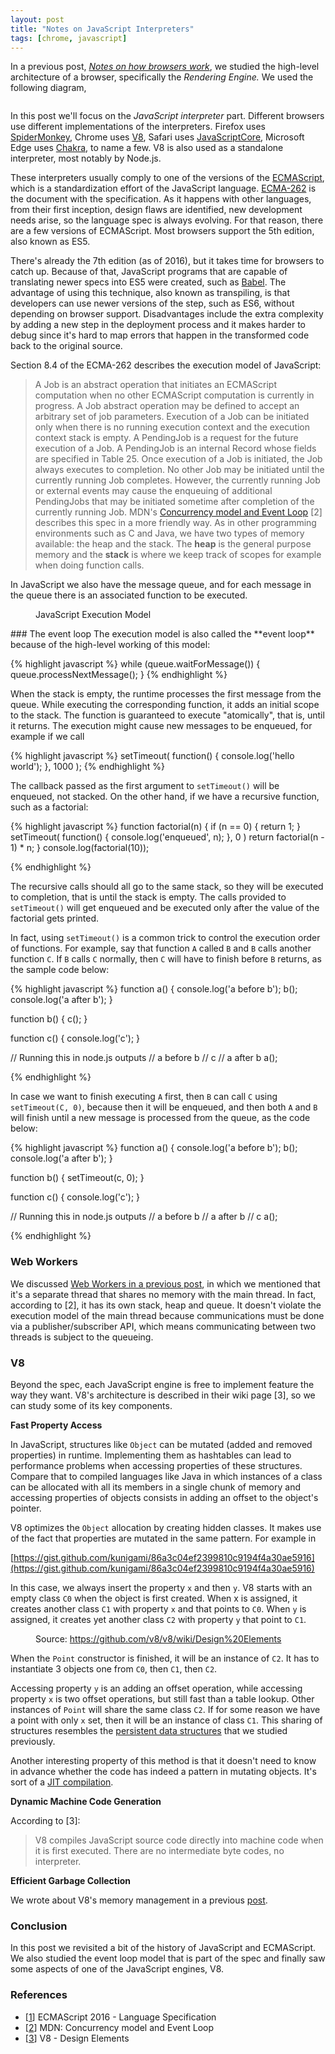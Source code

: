 ```yaml
---
layout: post
title: "Notes on JavaScript Interpreters"
tags: [chrome, javascript]
---
```


In a previous post, <a href="{{site.url}}/blog/2015/10/09/notes-on-how-browsers-work.html">*Notes on how browsers work*</a>, we studied the high-level architecture of a browser, specifically the *Rendering Engine.* We used the following diagram,

<figure class="center_children">
    <img src="{{site.url}}/resources/blog/2017-06-01-notes-on-javascript-interpreters/3333_09_layers.png" alt="" />
</figure>

In this post we'll focus on the *JavaScript interpreter* part. Different browsers use different implementations of the interpreters. Firefox uses [SpiderMonkey](https://developer.mozilla.org/en-US/docs/Mozilla/Projects/SpiderMonkey), Chrome uses [V8](https://github.com/v8/v8/wiki), Safari uses [JavaScriptCore](https://trac.webkit.org/wiki/JavaScriptCore), Microsoft Edge uses [Chakra](https://github.com/Microsoft/ChakraCore), to name a few. V8 is also used as a standalone interpreter, most notably by Node.js.

These interpreters usually comply to one of the versions of the [ECMAScript](https://en.wikipedia.org/wiki/ECMAScript), which is a standardization effort of the JavaScript language. [ECMA-262](https://www.ecma-international.org/publications/files/ECMA-ST/Ecma-262.pdf) is the document with the specification. As it happens with other languages, from their first inception, design flaws are identified, new development needs arise, so the language spec is always evolving. For that reason, there are a few versions of ECMAScript. Most browsers support the 5th edition, also known as ES5.

There's already the 7th edition (as of 2016), but it takes time for browsers to catch up. Because of that, JavaScript programs that are capable of translating newer specs into ES5 were created, such as [Babel](https://babeljs.io/). The advantage of using this technique, also known as transpiling, is that developers can use newer versions of the step, such as ES6, without depending on browser support. Disadvantages include the extra complexity by adding a new step in the deployment process and it makes harder to debug since it's hard to map errors that happen in the transformed code back to the original source.

Section 8.4 of the ECMA-262 describes the execution model of JavaScript:
> A Job is an abstract operation that initiates an ECMAScript computation when no other ECMAScript computation is currently in progress. A Job abstract operation may be defined to accept an arbitrary set of job parameters.
> Execution of a Job can be initiated only when there is no running execution context and the execution context stack is empty. A PendingJob is a request for the future execution of a Job. A PendingJob is an internal Record whose fields are specified in Table 25. Once execution of a Job is initiated, the Job always executes to completion. No other Job may be initiated until the currently running Job completes. However, the currently running Job or external events may cause the enqueuing of additional PendingJobs that may be initiated sometime after completion of the currently running Job.
MDN's [Concurrency model and Event Loop](https://developer.mozilla.org/en-US/docs/Web/JavaScript/EventLoop) [2] describes this spec in a more friendly way. As in other programming environments such as C and Java, we have two types of memory available: the heap and the stack. The **heap** is the general purpose memory and the **stack** is where we keep track of scopes for example when doing function calls.

In JavaScript we also have the message queue, and for each message in the queue there is an associated function to be executed.

<figure class="center_children">
    <img src="{{site.url}}/resources/blog/2017-06-01-notes-on-javascript-interpreters/2017_06_execution-model-cropped.png" alt="" />
    <figcaption> JavaScript Execution Model</figcaption>
</figure>
### The event loop
The execution model is also called the **event loop** because of the high-level working of this model:

{% highlight javascript %}
while (queue.waitForMessage()) {
  queue.processNextMessage();
}
{% endhighlight %}

When the stack is empty, the runtime processes the first message from the queue. While executing the corresponding function, it adds an initial scope to the stack. The function is guaranteed to execute "atomically", that is, until it returns. The execution might cause new messages to be enqueued, for example if we call

{% highlight javascript %}
setTimeout(
  function() {
    console.log('hello world');
  },
  1000
);
{% endhighlight %}

The callback passed as the first argument to `setTimeout()` will be enqueued, not stacked. On the other hand, if we have a recursive function, such as a factorial:

{% highlight javascript %}
function factorial(n) {
  if (n == 0) {
    return 1;
  }
  setTimeout(
    function() {
      console.log('enqueued', n);
    },
    0
  )
  return factorial(n - 1) * n;
}
console.log(factorial(10));

{% endhighlight %}

The recursive calls should all go to the same stack, so they will be executed to completion, that is until the stack is empty. The calls provided to `setTimeout()` will get enqueued and be executed only after the value of the factorial gets printed.

In fact, using `setTimeout()` is a common trick to control the execution order of functions. For example, say that function `A` called `B` and `B` calls another function `C`. If `B` calls `C` normally, then `C` will have to finish before `B` returns, as the sample code below:

{% highlight javascript %}
function a() {
  console.log('a before b');
  b();
  console.log('a after b');
}

function b() {
  c();
}

function c() {
  console.log('c');
}

// Running this in node.js outputs
// a before b
// c
// a after b
a();


{% endhighlight %}

In case we want to finish executing `A` first, then `B` can call `C` using `setTimeout(C, 0)`, because then it will be enqueued, and then both `A` and `B` will finish until a new message is processed from the queue, as the code below:

{% highlight javascript %}
function a() {
  console.log('a before b');
  b();
  console.log('a after b');
}

function b() {
  setTimeout(c, 0);
}

function c() {
  console.log('c');
}

// Running this in node.js outputs
// a before b
// a after b
// c
a();

{% endhighlight %}
### Web Workers
We discussed [Web Workers in a previous post]({{site.url}}/blog/2016/08/04/web-workers.html), in which we mentioned that it's a separate thread that shares no memory with the main thread. In fact, according to [2], it has its own stack, heap and queue. It doesn't violate the execution model of the main thread because communications must be done via a publisher/subscriber API, which means communicating between two threads is subject to the queueing.
### V8
Beyond the spec, each JavaScript engine is free to implement feature the way they want. V8's architecture is described in their wiki page [3], so we can study some of its key components.

**Fast Property Access**


In JavaScript, structures like `Object` can be mutated (added and removed properties) in runtime. Implementing them as hashtables can lead to performance problems when accessing properties of these structures. Compare that to compiled languages like Java in which instances of a class can be allocated with all its members in a single chunk of memory and accessing properties of objects consists in adding an offset to the object's pointer.

V8 optimizes the `Object` allocation by creating hidden classes. It makes use of the fact that properties are mutated in the same pattern. For example in

[https://gist.github.com/kunigami/86a3c04ef2399810c9194f4a30ae5916](https://gist.github.com/kunigami/86a3c04ef2399810c9194f4a30ae5916)

In this case, we always insert the property `x` and then `y`. V8 starts with an empty class `C0` when the object is first created. When x is assigned, it creates another class `C1` with property `x` and that points to `C0`. When `y` is assigned, it creates yet another class `C2` with property `y` that point to `C1`.

<figure class="center_children">
    <img src="{{site.url}}/resources/blog/2017-06-01-notes-on-javascript-interpreters/2017_06_map_trans_c.png" alt="" />
    <figcaption> Source: <a href="https://github.com/v8/v8/wiki/Design%20Elements">https://github.com/v8/v8/wiki/Design%20Elements</a></figcaption>
</figure>

When the `Point` constructor is finished, it will be an instance of `C2`. It has to instantiate 3 objects one from `C0`, then `C1`, then `C2`.

Accessing property `y` is an adding an offset operation, while accessing property `x` is two offset operations, but still fast than a table lookup. Other instances of `Point` will share the same class `C2`. If for some reason we have a point with only `x` set, then it will be an instance of class `C1`. This sharing of structures resembles the [persistent data structures]({{site.url}}/blog/2016/10/23/persistent-data-structures.html) that we studied previously.

Another interesting property of this method is that it doesn't need to know in advance whether the code has indeed a pattern in mutating objects. It's sort of a [JIT compilation](https://en.wikipedia.org/wiki/Just-in-time_compilation).

**Dynamic Machine Code Generation**


According to [3]:
> V8 compiles JavaScript source code directly into machine code when it is first executed. There are no intermediate byte codes, no interpreter.

**Efficient Garbage Collection**


We wrote about V8's memory management in a previous [post]({{site.url}}/blog/2015/06/07/notes-on-javascript-memory-profiling-in-google-chrome.html).
### Conclusion
In this post we revisited a bit of the history of JavaScript and ECMAScript. We also studied the event loop model that is part of the spec and finally saw some aspects of one of the JavaScript engines, V8.
### References
* [[1](https://www.ecma-international.org/publications/files/ECMA-ST/Ecma-262.pdf)] ECMAScript 2016 - Language Specification
* [[2](https://developer.mozilla.org/en-US/docs/Web/JavaScript/EventLoop)] MDN: Concurrency model and Event Loop
* [[3](https://github.com/v8/v8/wiki/Design%20Elements)] V8 - Design Elements